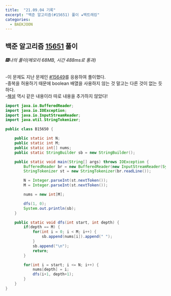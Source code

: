 ```yaml
---
title:  "21.09.04 기록"
excerpt: "백준 알고리즘(#15651) 풀이 ★백트래킹"
categories:
  - BAEKJOON
---
```



## 백준 알고리즘 [15651](https://www.acmicpc.net/problem/15651) 풀이

###### 🎆나의 풀이(메모리 68MB, 시간 488ms로 통과)<br/>
-이 문제도 지난 문제인 [#15649](https://liv660.github.io/baekjoon/210831/)를 응용하여 풀이했다.<br>
-중복을 허용하기 때문에 boolean 배열을 사용하지 않는 것 말고는 다른 것이 없는 듯 하다.<br>
-[해설](https://st-lab.tistory.com/116) 역시 같은 내용이라 따로 내용을 추가하지 않았다!<br>

```java
import java.io.BufferedReader;
import java.io.IOException;
import java.io.InputStreamReader;
import java.util.StringTokenizer;

public class B15650 {

    public static int N;
    public static int M;
    public static int[] nums;
    public static StringBuilder sb = new StringBuilder();

    public static void main(String[] args) throws IOException {
        BufferedReader br = new BufferedReader(new InputStreamReader(System.in));
        StringTokenizer st = new StringTokenizer(br.readLine());

        N = Integer.parseInt(st.nextToken());
        M = Integer.parseInt(st.nextToken());

        nums = new int[M];

        dfs(1, 0);
        System.out.println(sb);
    }

    public static void dfs(int start, int depth) {
        if(depth == M) {
            for(int i = 0; i < M; i++) {
                sb.append(nums[i]).append(" ");
            }
            sb.append("\n");
            return;
        }

        for(int i = start; i <= N; i++) {
            nums[depth] = i;
            dfs(i+1, depth+1);
        }
    }
}
```
<br>

